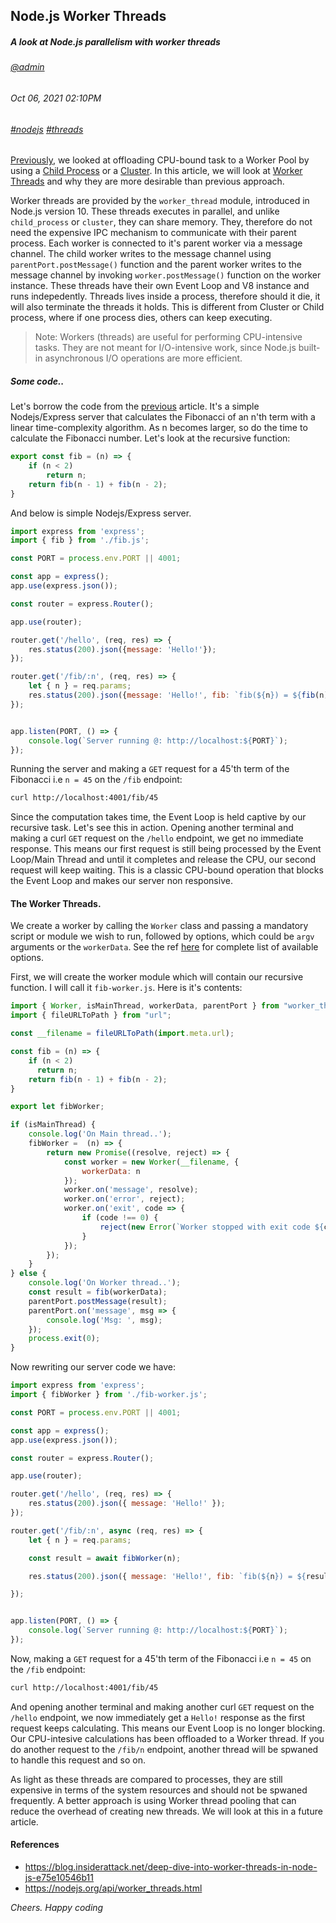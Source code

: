 ## Node.js Worker Threads
##### *A look at Node.js parallelism with worker threads*
###### [@admin](/whoami)
###### Oct 06, 2021 02:10PM
###### [#nodejs]() [#threads]()

[Previously](/blog/nodejs-cpu-bound-tasks), we looked at offloading CPU-bound task to a Worker Pool by using a [Child Process](https://nodejs.org/api/child_process.html) or a [Cluster](https://nodejs.org/api/cluster.html). In this article, we will look at [Worker Threads](https://nodejs.org/api/worker_threads.html) and why they are more desirable than previous approach.

Worker threads are provided by the `worker_thread` module, introduced in Node.js version 10. These threads executes in parallel, and unlike `child_process` or `cluster`, they can share memory. They, therefore do not need the expensive IPC mechanism to communicate with their parent process. Each worker is connected to it's parent worker via a message channel. The child worker writes to the message channel using `parentPort.postMessage()` function and the parent worker writes to the message channel by invoking `worker.postMessage()` function on the worker instance. These threads have their own Event Loop and V8 instance and runs indepedently. Threads lives inside a process, therefore should it die, it will also terminate the threads it holds. This is different from Cluster or Child process, where if one process dies, others can keep executing.

> Note: Workers (threads) are useful for performing CPU-intensive tasks. They are not meant for I/O-intensive work, since Node.js built-in asynchronous I/O operations are more efficient.

##### Some code..
Let's borrow the code from the [previous](/blog/nodejs-cpu-bound-tasks) article. It's a simple Nodejs/Express server that calculates the Fibonacci of an n'th term with a linear time-complexity algorithm. As n becomes larger, so do the time to calculate the Fibonacci number.
Let's look at the recursive function:

```js
export const fib = (n) => {
    if (n < 2)
        return n;
    return fib(n - 1) + fib(n - 2);
}
```

And below is simple Nodejs/Express server.

```js
import express from 'express';
import { fib } from './fib.js';

const PORT = process.env.PORT || 4001;

const app = express();
app.use(express.json());

const router = express.Router();

app.use(router);

router.get('/hello', (req, res) => {
    res.status(200).json({message: 'Hello!'});  
});

router.get('/fib/:n', (req, res) => {
    let { n } = req.params;
    res.status(200).json({message: 'Hello!', fib: `fib(${n}) = ${fib(n)}`});  
});


app.listen(PORT, () => {
    console.log(`Server running @: http://localhost:${PORT}`);
});
```

Running the server and making a `GET` request for a 45'th term of the Fibonacci i.e `n = 45` on the `/fib` endpoint: 

```bash
curl http://localhost:4001/fib/45
```
Since the computation takes time, the Event Loop is held captive by our recursive task. Let's see this in action. Opening another terminal and making a curl `GET` request on the `/hello` endpoint, we get no immediate response. This means our first request is still being processed by the Event Loop/Main Thread and until it completes and release the CPU, our second request will keep waiting.
This is a classic CPU-bound operation that blocks the Event Loop and makes our server non responsive.
 

#### The Worker Threads.

We create a worker by calling the `Worker` class and passing a mandatory script or module we wish to run, followed by options, which could be `argv` arguments or the `workerData`. See the ref [here](https://nodejs.org/api/worker_threads.html#worker_threads_new_worker_filename_options) for complete list of available options. 

First, we will create the worker module which will contain our recursive function. I will call it `fib-worker.js`. Here is it's contents:

```js
import { Worker, isMainThread, workerData, parentPort } from "worker_threads";
import { fileURLToPath } from "url";

const __filename = fileURLToPath(import.meta.url);

const fib = (n) => {
    if (n < 2)
      return n;
    return fib(n - 1) + fib(n - 2);
}

export let fibWorker;

if (isMainThread) {
    console.log('On Main thread..');
    fibWorker =  (n) => {
        return new Promise((resolve, reject) => {
            const worker = new Worker(__filename, {
                workerData: n
            });
            worker.on('message', resolve);
            worker.on('error', reject);
            worker.on('exit', code => {
                if (code !== 0) {
                    reject(new Error(`Worker stopped with exit code ${code}`));
                }
            });
        });
    }
} else {
    console.log('On Worker thread..');
    const result = fib(workerData);
    parentPort.postMessage(result);
    parentPort.on('message', msg => {
        console.log('Msg: ', msg);
    });
    process.exit(0);
}

```

Now rewriting our server code we have:

```js
import express from 'express';
import { fibWorker } from './fib-worker.js';

const PORT = process.env.PORT || 4001;

const app = express();
app.use(express.json());

const router = express.Router();

app.use(router);

router.get('/hello', (req, res) => {
    res.status(200).json({ message: 'Hello!' });
});

router.get('/fib/:n', async (req, res) => {
    let { n } = req.params;

    const result = await fibWorker(n);

    res.status(200).json({ message: 'Hello!', fib: `fib(${n}) = ${result}` });

});


app.listen(PORT, () => {
    console.log(`Server running @: http://localhost:${PORT}`);
});
```
Now, making a `GET` request for a 45'th term of the Fibonacci i.e `n = 45` on the `/fib` endpoint: 

```bash
curl http://localhost:4001/fib/45
```
And opening another terminal and making another curl `GET` request on the `/hello` endpoint, we now immediately get a `Hello!` response as the first request keeps calculating. This means our Event Loop is no longer blocking. Our CPU-intesive calculations has been offloaded to a Worker thread. If you do another request to the `/fib/n` endpoint, another thread will be spwaned to handle this request and so on.

As light as these threads are compared to processes, they are still expensive in terms of the system resources and should not be spwaned frequently. A better approach is using Worker thread pooling that can reduce the overhead of creating new threads. We will look at this in a future article. 

#### References

* https://blog.insiderattack.net/deep-dive-into-worker-threads-in-node-js-e75e10546b11
* https://nodejs.org/api/worker_threads.html

*Cheers. Happy coding*


